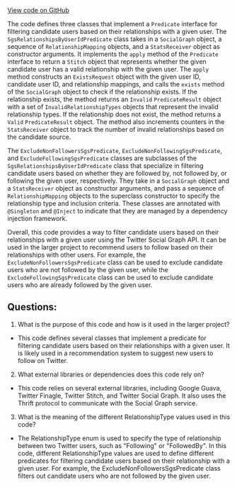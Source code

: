 [View code on GitHub](https://github.com/misbahsy/the-algorithm/follow-recommendations-service/common/src/main/scala/com/twitter/follow_recommendations/common/predicates/sgs/SgsRelationshipsByUserIdPredicate.scala)

The code defines three classes that implement a `Predicate` interface for filtering candidate users based on their relationships with a given user. The `SgsRelationshipsByUserIdPredicate` class takes in a `SocialGraph` object, a sequence of `RelationshipMapping` objects, and a `StatsReceiver` object as constructor arguments. It implements the `apply` method of the `Predicate` interface to return a `Stitch` object that represents whether the given candidate user has a valid relationship with the given user. The `apply` method constructs an `ExistsRequest` object with the given user ID, candidate user ID, and relationship mappings, and calls the `exists` method of the `SocialGraph` object to check if the relationship exists. If the relationship exists, the method returns an `Invalid` `PredicateResult` object with a set of `InvalidRelationshipTypes` objects that represent the invalid relationship types. If the relationship does not exist, the method returns a `Valid` `PredicateResult` object. The method also increments counters in the `StatsReceiver` object to track the number of invalid relationships based on the candidate source.

The `ExcludeNonFollowersSgsPredicate`, `ExcludeNonFollowingSgsPredicate`, and `ExcludeFollowingSgsPredicate` classes are subclasses of the `SgsRelationshipsByUserIdPredicate` class that specialize in filtering candidate users based on whether they are followed by, not followed by, or following the given user, respectively. They take in a `SocialGraph` object and a `StatsReceiver` object as constructor arguments, and pass a sequence of `RelationshipMapping` objects to the superclass constructor to specify the relationship type and inclusion criteria. These classes are annotated with `@Singleton` and `@Inject` to indicate that they are managed by a dependency injection framework.

Overall, this code provides a way to filter candidate users based on their relationships with a given user using the Twitter Social Graph API. It can be used in the larger project to recommend users to follow based on their relationships with other users. For example, the `ExcludeNonFollowersSgsPredicate` class can be used to exclude candidate users who are not followed by the given user, while the `ExcludeFollowingSgsPredicate` class can be used to exclude candidate users who are already followed by the given user.
## Questions: 
 1. What is the purpose of this code and how is it used in the larger project?
- This code defines several classes that implement a predicate for filtering candidate users based on their relationships with a given user. It is likely used in a recommendation system to suggest new users to follow on Twitter.

2. What external libraries or dependencies does this code rely on?
- This code relies on several external libraries, including Google Guava, Twitter Finagle, Twitter Stitch, and Twitter Social Graph. It also uses the Thrift protocol to communicate with the Social Graph service.

3. What is the meaning of the different RelationshipType values used in this code?
- The RelationshipType enum is used to specify the type of relationship between two Twitter users, such as "Following" or "FollowedBy". In this code, different RelationshipType values are used to define different predicates for filtering candidate users based on their relationship with a given user. For example, the ExcludeNonFollowersSgsPredicate class filters out candidate users who are not followed by the given user.